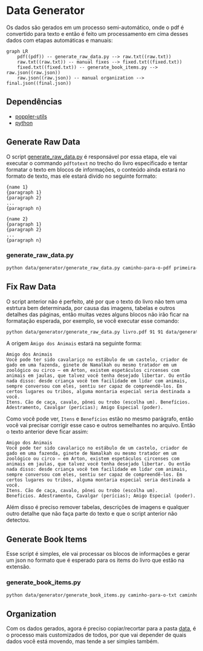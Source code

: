 # Data Generator

Os dados são gerados em um processo semi-automático, onde o pdf é convertido para texto e então é feito um processamento em cima desses dados com etapas automáticas e manuais:

```mermaid
graph LR
    pdf((pdf)) -- generate_raw_data.py --> raw.txt((raw.txt))
    raw.txt((raw.txt)) -- manual fixes --> fixed.txt((fixed.txt))
    fixed.txt((fixed.txt)) -- generate_book_items.py --> raw.json((raw.json))
    raw.json((raw.json)) -- manual organization --> final.json((final.json))
```

## Dependências

- [poppler-utils](https://packages.debian.org/sid/poppler-utils)
- [python](https://www.python.org/downloads/)

## Generate Raw Data

O script [generate_raw_data.py](/data/generator/generate_raw_data.py) é responsável por essa etapa, ele vai executar o commando `pdftotext` no trecho do livro especificado e tentar formatar o texto em blocos de informações, o conteúdo ainda estará no formato de texto, mas ele estará divido no seguinte formato:

```text
{name 1}
{paragraph 1}
{paragraph 2}
...
{paragraph n}

{name 2}
{paragraph 1}
{paragraph 2}
...
{paragraph n}
```

### generate_raw_data.py

```bash
python data/generator/generate_raw_data.py caminho-para-o-pdf primeira-página ultima-página caminho-para-o-txt
```

## Fix Raw Data

O script anterior não é perfeito, até por que o texto do livro não tem uma estrtura bem determinada, por causa das imagens, tabelas e outros detalhes das páginas, então muitas vezes alguns blocos não irão ficar na formatação esperada, por exemplo, se você executar esse comando:

```bash
python data/generator/generate_raw_data.py livro.pdf 91 91 data/generator/raw.txt
```

A origem `Àmigo dos Animais` estará na seguinte forma:

```text
Amigo dos Animais
Você pode ter sido cavalariço no estábulo de um castelo, criador de gado em uma fazenda, ginete de Namalkah ou mesmo tratador em um zoológico ou circo — em Arton, existem espetáculos circenses com animais em jaulas, que talvez você tenha desejado libertar. Ou então nada disso: desde criança você tem facilidade em lidar com animais, sempre conversou com eles, sentiu ser capaz de compreendê-los. Em certos lugares ou tribos, alguma montaria especial seria destinada a você.
Itens. Cão de caça, cavalo, pônei ou trobo (escolha um). Benefícios. Adestramento, Cavalgar (perícias); Amigo Especial (poder).
```

Como você pode ver, `Itens` e `Benefícios` estão no mesmo parágrafo, então você vai precisar corrigir esse caso e outros semelhantes no arquivo. Então o texto anterior deve ficar assim:

```text
Amigo dos Animais
Você pode ter sido cavalariço no estábulo de um castelo, criador de gado em uma fazenda, ginete de Namalkah ou mesmo tratador em um zoológico ou circo — em Arton, existem espetáculos circenses com animais em jaulas, que talvez você tenha desejado libertar. Ou então nada disso: desde criança você tem facilidade em lidar com animais, sempre conversou com eles, sentiu ser capaz de compreendê-los. Em certos lugares ou tribos, alguma montaria especial seria destinada a você.
Itens. Cão de caça, cavalo, pônei ou trobo (escolha um).
Benefícios. Adestramento, Cavalgar (perícias); Amigo Especial (poder).
```

Além disso é preciso remover tabelas, descrições de imagens e qualquer outro detalhe que não faça parte do texto e que o script anterior não detectou.

## Generate Book Items

Esse script é simples, ele vai processar os blocos de informações e gerar um json no formato que é esperado para os items do livro que estão na extensão.

### generate_book_items.py

```bash
python data/generator/generate_book_items.py caminho-para-o-txt caminho-para-o-json
```

## Organization

Com os dados gerados, agora é preciso copiar/recortar para a pasta [data](/data/), é o processo mais customizados de todos, por que vai depender de quais dados você está movendo, mas tende a ser simples também.

